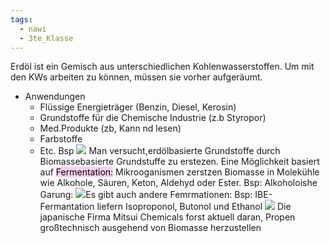 ```yaml
---
tags:
  - nawi
  - 3te_Klasse
---
```

Erdöl ist ein Gemisch aus unterschiedlichen Kohlenwasserstoffen. Um mit den KWs arbeiten zu können, müssen sie vorher aufgeräumt.
- Anwendungen
	- Flüssige Energieträger (Benzin, Diesel, Kerosin)
	- Grundstoffe für die Chemische Industrie (z.b Styropor)
	- Med.Produkte (zb, Kann nd lesen)
	- Farbstoffe
	- Etc.
Bsp
![](Erdöl%20und%20Alternativen%2011-11-2024-41.excalidraw.svg)
Man versucht,erdölbasierte Grundstoffe durch Biomassebasierte Grundstuffe zu erstezen. Eine Möglichkeit basiert auf <mark style="background: #FFB8EBA6;">Fermentation:</mark>
Mikrooganismen zerstzen Biomasse in Molekühle wie Alkohole, Säuren, Keton, Aldehyd oder Ester.
Bsp: Alkoholoishe Garung:
![](Erdöl%20und%20Alternativen%2011-11-2024-37.excalidraw.svg)Es gibt auch andere Femrmationen: 
Bsp:  IBE-Fermantation liefern Isoproponol, Butonol und Ethanol
![](Erdöl%20und%20Alternativen%2011-11-2024-12.excalidraw.svg)
Die japanische Firma Mitsui Chemicals forst aktuell daran, Propen großtechnisch ausgehend von Biomasse herzustellen
